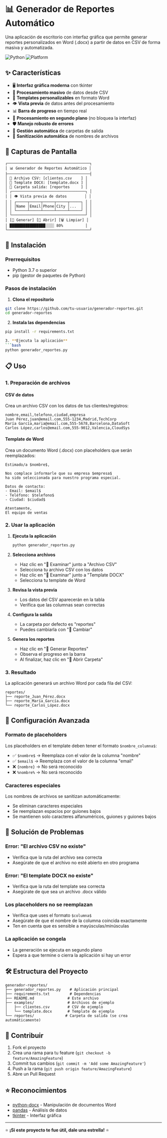 # 📊 Generador de Reportes Automático

Una aplicación de escritorio con interfaz gráfica que permite generar reportes personalizados en Word (.docx) a partir de datos en CSV de forma masiva y automatizada.

![Python](https://img.shields.io/badge/python-v3.7+-blue.svg)
![Platform](https://img.shields.io/badge/platform-windows%20%7C%20macOS%20%7C%20linux-lightgrey)

## ✨ Características

- 🖥️ **Interfaz gráfica moderna** con tkinter
- 📄 **Procesamiento masivo** de datos desde CSV
- 📝 **Templates personalizables** en formato Word
- 👁️ **Vista previa** de datos antes del procesamiento
- 📊 **Barra de progreso** en tiempo real
- 🔄 **Procesamiento en segundo plano** (no bloquea la interfaz)
- 🛡️ **Manejo robusto de errores**
- 📂 **Gestión automática** de carpetas de salida
- 🧹 **Sanitización automática** de nombres de archivos

## 📸 Capturas de Pantalla

```
┌─────────────────────────────────────┐
│ 📊 Generador de Reportes Automático │
├─────────────────────────────────────┤
│ 📄 Archivo CSV: [clientes.csv    ] │
│ 📝 Template DOCX: [template.docx ] │
│ 📂 Carpeta salida: [reportes     ] │
│ ┌─────────────────────────────────┐ │
│ │ 👁️ Vista previa de datos        │ │
│ │ ┌─────┬─────┬─────┬─────┬─────┐ │ │
│ │ │Name │Email│Phone│City │...  │ │ │
│ │ └─────┴─────┴─────┴─────┴─────┘ │ │
│ └─────────────────────────────────┘ │
│ [🚀 Generar] [📂 Abrir] [🗑️ Limpiar] │
│ ████████████████░░░░ 80%          │
└─────────────────────────────────────┘
```

## 🚀 Instalación

### Prerrequisitos

- Python 3.7 o superior
- pip (gestor de paquetes de Python)

### Pasos de instalación

1. **Clona el repositorio**
```bash
git clone https://github.com/tu-usuario/generador-reportes.git
cd generador-reportes
```

2. **Instala las dependencias**
```bash
pip install -r requirements.txt

3. **Ejecuta la aplicación**
```bash
python generador_reportes.py
```

## 📋 Uso

### 1. Preparación de archivos

#### CSV de datos
Crea un archivo CSV con los datos de tus clientes/registros:
```csv
nombre,email,telefono,ciudad,empresa
Juan Pérez,juan@email.com,555-1234,Madrid,TechCorp
María García,maria@email.com,555-5678,Barcelona,DataSoft
Carlos López,carlos@email.com,555-9012,Valencia,CloudSys
```

#### Template de Word
Crea un documento Word (.docx) con placeholders que serán reemplazados:
```
Estimado/a $nombre$,

Nos complace informarle que su empresa $empresa$ 
ha sido seleccionada para nuestro programa especial.

Datos de contacto:
- Email: $email$
- Teléfono: $telefono$
- Ciudad: $ciudad$

Atentamente,
El equipo de ventas
```

### 2. Usar la aplicación

1. **Ejecuta la aplicación**
   ```bash
   python generador_reportes.py
   ```

2. **Selecciona archivos**
   - Haz clic en "📁 Examinar" junto a "Archivo CSV"
   - Selecciona tu archivo CSV con los datos
   - Haz clic en "📁 Examinar" junto a "Template DOCX"
   - Selecciona tu template de Word

3. **Revisa la vista previa**
   - Los datos del CSV aparecerán en la tabla
   - Verifica que las columnas sean correctas

4. **Configura la salida**
   - La carpeta por defecto es "reportes"
   - Puedes cambiarla con "📁 Cambiar"

5. **Genera los reportes**
   - Haz clic en "🚀 Generar Reportes"
   - Observa el progreso en la barra
   - Al finalizar, haz clic en "📂 Abrir Carpeta"

### 3. Resultado

La aplicación generará un archivo Word por cada fila del CSV:
```
reportes/
├── reporte_Juan_Pérez.docx
├── reporte_María_García.docx
└── reporte_Carlos_López.docx
```

## 🔧 Configuración Avanzada

### Formato de placeholders

Los placeholders en el template deben tener el formato `$nombre_columna$`:
- ✅ `$nombre$` → Reemplaza con el valor de la columna "nombre"
- ✅ `$email$` → Reemplaza con el valor de la columna "email"
- ❌ `{nombre}` → No será reconocido
- ❌ `%nombre%` → No será reconocido

### Caracteres especiales

Los nombres de archivos se sanitizan automáticamente:
- Se eliminan caracteres especiales
- Se reemplazan espacios por guiones bajos
- Se mantienen solo caracteres alfanuméricos, guiones y guiones bajos

## 🐛 Solución de Problemas

### Error: "El archivo CSV no existe"
- Verifica que la ruta del archivo sea correcta
- Asegúrate de que el archivo no esté abierto en otro programa

### Error: "El template DOCX no existe"
- Verifica que la ruta del template sea correcta
- Asegúrate de que sea un archivo .docx válido

### Los placeholders no se reemplazan
- Verifica que uses el formato `$columna$`
- Asegúrate de que el nombre de la columna coincida exactamente
- Ten en cuenta que es sensible a mayúsculas/minúsculas

### La aplicación se congela
- La generación se ejecuta en segundo plano
- Espera a que termine o cierra la aplicación si hay un error

## 🛠️ Estructura del Proyecto

```
generador-reportes/
├── generador_reportes.py    # Aplicación principal
├── requirements.txt         # Dependencias
├── README.md               # Este archivo
├── examples/               # Archivos de ejemplo
│   ├── clientes.csv        # CSV de ejemplo
│   └── template.docx       # Template de ejemplo
└── reportes/              # Carpeta de salida (se crea automáticamente)
```

## 🤝 Contribuir

1. Fork el proyecto
2. Crea una rama para tu feature (`git checkout -b feature/AmazingFeature`)
3. Commit tus cambios (`git commit -m 'Add some AmazingFeature'`)
4. Push a la rama (`git push origin feature/AmazingFeature`)
5. Abre un Pull Request

## ⭐ Reconocimientos

- [python-docx](https://python-docx.readthedocs.io/) - Manipulación de documentos Word
- [pandas](https://pandas.pydata.org/) - Análisis de datos
- [tkinter](https://docs.python.org/3/library/tkinter.html) - Interfaz gráfica

---

⭐ **¡Si este proyecto te fue útil, dale una estrella!** ⭐
